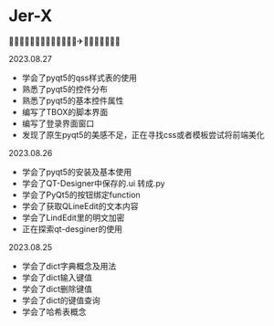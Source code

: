 # Jer-X
🍗🍔🍟🍠🍓🤣🤪😍🤩💯✅🍕🥳✈🌭😆😃🥓🧂🍿🥂

2023.08.27
- 学会了pyqt5的qss样式表的使用
- 熟悉了pyqt5的控件分布
- 熟悉了pyqt5的基本控件属性
- 编写了TBOX的脚本界面
- 编写了登录界面窗口
- 发现了原生pyqt5的美感不足，正在寻找css或者模板尝试将前端美化


2023.08.26
- 学会了pyqt5的安装及基本使用
- 学会了QT-Designer中保存的.ui 转成.py
- 学会了PyQt5的按钮绑定function
- 学会了获取QLineEdit的文本内容
- 学会了LindEdit里的明文加密
- 正在探索qt-desginer的使用

2023.08.25
- 学会了dict字典概念及用法
- 学会了dict输入键值
- 学会了dict删除键值
- 学会了dict的键值查询
- 学会了哈希表概念
